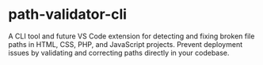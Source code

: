 # path-validator-cli
A CLI tool and future VS Code extension for detecting and fixing broken file paths in HTML, CSS, PHP, and JavaScript projects. Prevent deployment issues by validating and correcting paths directly in your codebase.

